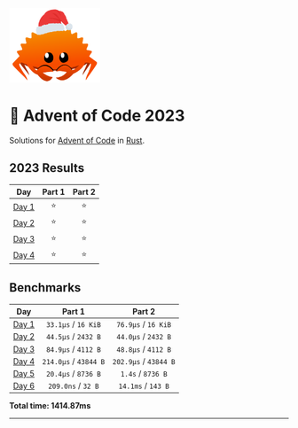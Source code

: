 <img src="./.assets/christmas_ferris.png" width="164" alt="ferris">

# 🎄 Advent of Code 2023

Solutions for [Advent of Code](https://adventofcode.com/) in [Rust](https://www.rust-lang.org/).

<!--- advent_readme_stars table --->

## 2023 Results

|                     Day                      | Part 1 | Part 2 |
| :------------------------------------------: | :----: | :----: |
| [Day 1](https://adventofcode.com/2023/day/1) |   ⭐   |   ⭐   |
| [Day 2](https://adventofcode.com/2023/day/2) |   ⭐   |   ⭐   |
| [Day 3](https://adventofcode.com/2023/day/3) |   ⭐   |   ⭐   |
| [Day 4](https://adventofcode.com/2023/day/4) |   ⭐   |   ⭐   |

<!--- advent_readme_stars table --->

<!--- benchmarking table --->
## Benchmarks

| Day | Part 1 | Part 2 |
| :---: | :---: | :---:  |
| [Day 1](./src/bin/01.rs) | `33.1µs` / `16 KiB` | `76.9µs` / `16 KiB` |
| [Day 2](./src/bin/02.rs) | `44.5µs` / `2432 B` | `44.0µs` / `2432 B` |
| [Day 3](./src/bin/03.rs) | `84.9µs` / `4112 B` | `48.8µs` / `4112 B` |
| [Day 4](./src/bin/04.rs) | `214.0µs` / `43844 B` | `202.9µs` / `43844 B` |
| [Day 5](./src/bin/05.rs) | `20.4µs` / `8736 B` | `1.4s` / `8736 B` |
| [Day 6](./src/bin/06.rs) | `209.0ns` / `32 B` | `14.1ms` / `143 B` |

**Total time: 1414.87ms**

<!--- benchmarking table --->

---
